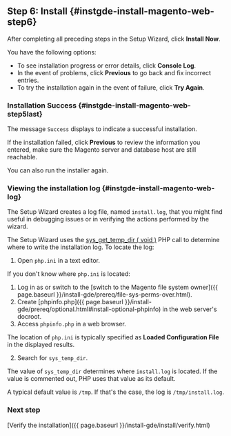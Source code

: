 ## Step 6: Install   {#instgde-install-magento-web-step6}

After completing all preceding steps in the Setup Wizard, click **Install Now**.

You have the following options:

* To see installation progress or error details, click **Console Log**.
* In the event of problems, click **Previous** to go back and fix incorrect entries.
* To try the installation again in the event of failure, click **Try Again**.

### Installation Success   {#instgde-install-magento-web-step5last}

The message `Success` displays to indicate a successful installation.

If the installation failed, click **Previous** to review the information you entered, make sure the Magento server and database host are still reachable.

You can also run the installer again.

### Viewing the installation log   {#instgde-install-magento-web-log}

The Setup Wizard creates a log file, named `install.log`, that you might find useful in debugging issues or in verifying the actions performed by the wizard.

The Setup Wizard uses the [sys_get_temp_dir ( void )](http://php.net/manual/en/function.sys-get-temp-dir.php) PHP call to determine where to write the installation log. To locate the log:

1. Open `php.ini` in a text editor.

 If you don't know where `php.ini` is located:

 1. Log in as or switch to the [switch to the Magento file system owner]({{ page.baseurl }}/install-gde/prereq/file-sys-perms-over.html).
 2. Create [phpinfo.php]({{ page.baseurl }}/install-gde/prereq/optional.html#install-optional-phpinfo) in the web server's docroot.
 3. Access `phpinfo.php` in a web browser.

  The location of `php.ini` is typically specified as **Loaded Configuration File** in the displayed results.

2. Search for `sys_temp_dir`.

The value of `sys_temp_dir` determines where `install.log` is located. If the value is commented out, PHP uses that value as its default.

A typical default value is `/tmp`. If that's the case, the log is `/tmp/install.log`.

### Next step

[Verify the installation]({{ page.baseurl }}/install-gde/install/verify.html)
